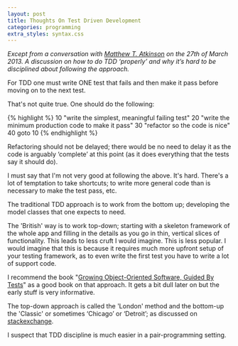 ```yaml
---
layout: post
title: Thoughts On Test Driven Development
categories: programming
extra_styles: syntax.css
---
```

_Except from a conversation with [Matthew T. Atkinson](http://mta.agrip.org.uk/) on the 27th of March 2013.  A discussion on how to do TDD ‘properly’ and why it’s hard to be disciplined about following the approach._

For TDD one must write ONE test that fails and then make it pass before moving on to the next test.

That's not quite true.  One should do the following:

{% highlight %}
10 "write the simplest, meaningful failing test"
20 "write the minimum production code to make it pass"
30 "refactor so the code is nice"
40 goto 10
{% endhighlight %}

Refactoring should not be delayed; there would be no need to delay it as the code is arguably ‘complete’ at this point (as it does everything that the tests say it should do).

I must say that I'm not very good at following the above.  It's hard.  There's a lot of temptation to take shortcuts; to write more general code than is necessary to make the test pass, etc.

The traditional TDD approach is to work from the bottom up; developing the model classes that one expects to need.

The 'British' way is to work top-down; starting with a skeleton framework of the whole app and filling in the details as you go in thin, vertical slices of functionality.  This leads to less cruft I would imagine.  This is less popular.  I would imagine that this is because it requires much more upfront setup of your testing framework, as to even write the first test you have to write a lot of support code.

I recommend the book "[Growing Object-Oriented Software, Guided By Tests](http://www.growing-object-oriented-software.com/)" as a good book on that approach.  It gets a bit dull later on but the early stuff is very informative.

The top-down approach is called the 'London' method and the bottom-up the 'Classic' or sometimes ‘Chicago’ or ‘Detroit’; as discussed on [stackexchange](http://programmers.stackexchange.com/questions/123627/what-are-the-london-and-chicago-schools-of-tdd).

I suspect that TDD discipline is much easier in a pair-programming setting.


